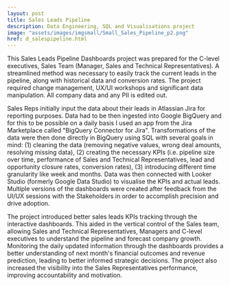 ```yaml
---
layout: post
title: Sales Leads Pipeline
description: Data Engineering, SQL and Visualisations project
image: "assets/images/imgsmall/Small_Sales_Pipeline_p2.png"
href: d_salespipeline.html
---
```


This Sales Leads Pipeline Dashboards project was prepared for the C-level executives, Sales Team (Manager, Sales and Technical Representatives). A streamlined method was necessary to easily track the current leads in the pipeline, along with historical data and conversion rates. The project required change management, UX/UI workshops and significant data manipulation. All company data and any PII is edited out.

Sales Reps initially input the data about their leads in Atlassian Jira for reporting purposes. Data had to be then ingested into Google BigQuery and for this to be possible on a daily basis I used an app from the Jira Marketplace called "BigQuery Connector for Jira". Transformations of the data were then done directly in BigQuery using SQL with several goals in mind: (1) cleaning the data (removing negative values, wrong deal amounts, resolving missing data), (2) creating the necessary KPIs (i.e. pipeline size over time, performance of Sales and Technical Representatives, lead and opportunity closure rates, conversion rates), (3) introducing different time granularity like week and months. Data was then connected with Looker Studio (formerly Google Data Studio) to visualise the KPIs and actual leads. Multiple versions of the dashboards were created after feedback from the UI/UX sessions with the Stakeholders in order to accomplish precision and drive adoption.

The project introduced better sales leads KPIs tracking through the interactive dashboards. This aided in the vertical control of the Sales team, allowing Sales and Technical Representatives, Managers and C-level executives to understand the pipeline and forecast company growth. Monitoring the daily updated information through the dashboards provides a better understanding of next month's financial outcomes and revenue prediction, leading to better informed strategic decisions. The project also increased the visibility into the Sales Representatives performance, improving accountability and motivation.
